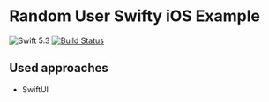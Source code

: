 # Random User Swifty iOS Example

![Swift 5.3](https://img.shields.io/badge/Swift-5.3-orange.svg)
[![Build Status](https://travis-ci.com/albinekcom/RandomUserSwiftyiOSExample.svg?branch=master)](https://travis-ci.com/albinekcom/RandomUserSwiftyiOSExample)

## Used approaches

- SwiftUI

